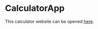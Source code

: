 # CalculatorApp
This calculator website can be opened [here](https://neil-dandekar.github.io/CalculatorApp/).
